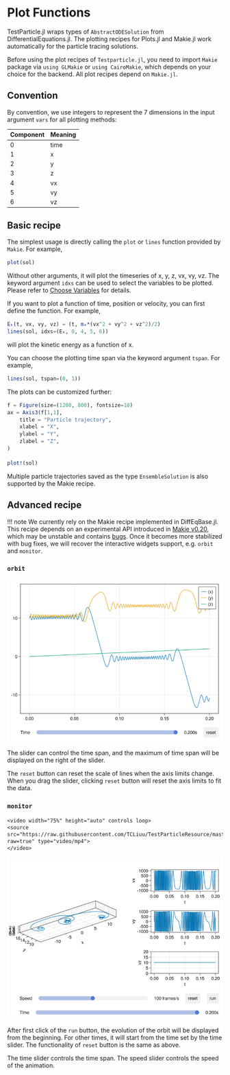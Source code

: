 # Plot Functions

TestParticle.jl wraps types of `AbstractODESolution` from DifferentialEquations.jl. The plotting recipes for Plots.jl and Makie.jl work automatically for the particle tracing solutions.

Before using the plot recipes of `Testparticle.jl`, you need to import `Makie` package via `using GLMakie` or `using CairoMakie`, which depends on your choice for the backend. All plot recipes depend on `Makie.jl`.

## Convention

By convention, we use integers to represent the 7 dimensions in the input argument `vars` for all plotting methods:

| Component | Meaning |
|-----------|---------|
| 0         | time    |
| 1         | x       |
| 2         | y       |
| 3         | z       |
| 4         | vx      |
| 5         | vy      |
| 6         | vz      |

## Basic recipe

The simplest usage is directly calling the `plot` or `lines` function provided by `Makie`. For example,

```julia
plot(sol)
```

Without other arguments, it will plot the timeseries of x, y, z, vx, vy, vz. The keyword argument `idxs` can be used to select the variables to be plotted. Please refer to [Choose Variables](https://docs.sciml.ai/DiffEqDocs/stable/basics/plot/#plot_vars) for details.

If you want to plot a function of time, position or velocity, you can first define the function. For example,

```julia
Eₖ(t, vx, vy, vz) = (t, mₑ*(vx^2 + vy^2 + vz^2)/2)
lines(sol, idxs=(Eₖ, 0, 4, 5, 6))
```

will plot the kinetic energy as a function of x.

You can choose the plotting time span via the keyword argument `tspan`. For example,

```julia
lines(sol, tspan=(0, 1))
```

The plots can be customized further:

```julia
f = Figure(size=(1200, 800), fontsize=18)
ax = Axis3(f[1,1],
    title = "Particle trajectory",
    xlabel = "X",
    ylabel = "Y",
    zlabel = "Z",
)

plot!(sol)
```

Multiple particle trajectories saved as the type `EnsembleSolution` is also supported by the Makie recipe.

## Advanced recipe

!!! note
    We currently rely on the Makie recipe implemented in DiffEqBase.jl. This recipe depends on an experimental API introduced in [Makie v0.20](https://blog.makie.org/blogposts/v0.20/), which may be unstable and contains [bugs](https://github.com/MakieOrg/Makie.jl/issues/3623). Once it becomes more stabilized with bug fixes, we will recover the interactive widgets support, e.g. `orbit` and `monitor`.

### `orbit`

![](figures/orbit_example.png)

The slider can control the time span, and the maximum of time span will be displayed on the right of the slider.

The `reset` button can reset the scale of lines when the axis limits change. When you drag the slider, clicking `reset` button will reset the axis limits to fit the data.

### `monitor`

```@raw html
<video width="75%" height="auto" controls loop>
<source src="https://raw.githubusercontent.com/TCLiuu/TestParticleResource/master/videos/monitor.mp4?raw=true" type="video/mp4">
</video>
```

![](figures/monitor_example.png)

After first click of the `run` button, the evolution of the orbit will be displayed from the beginning. For other times, it will start from the time set by the time slider. The functionality of `reset` button is the same as above.

The time slider controls the time span. The speed slider controls the speed of the animation.
